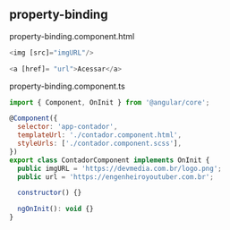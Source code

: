 ## property-binding

property-binding.component.html

```js
<img [src]="imgURL"/>

<a [href]= "url">Acessar</a>
```

property-binding.component.ts

```js
import { Component, OnInit } from '@angular/core';

@Component({
  selector: 'app-contador',
  templateUrl: './contador.component.html',
  styleUrls: ['./contador.component.scss'],
})
export class ContadorComponent implements OnInit {
  public imgURL = 'https://devmedia.com.br/logo.png';
  public url = 'https://engenheiroyoutuber.com.br';

  constructor() {}

  ngOnInit(): void {}
}
```